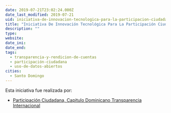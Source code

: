 ```yaml
---
date: 2019-07-21T23:02:24.000Z
date_last_modified: 2019-07-21
uid: iniciativa-de-innovacion-tecnologica-para-la-participacion-ciudadana-en-el-monitoreo-fiscalizacion-e-incidencia-en-el-congreso-nacional
title: "Iniciativa De Innovación Tecnológica Para La Participación Ciudadana En El Monitoreo, Fiscalización E Incidencia En El Congreso Nacional"
description: ""
type: 
website: 
date_ini: 
date_end: 
tags:
  - transparencia-y-rendicion-de-cuentas
  - participación-ciudadana
  - uso-de-datos-abiertos
cities: 
  - Santo Domingo
---
```


Esta iniciativa fue realizada por:

- [Participación Ciudadana, Capitulo Dominicano Transparencia Internacional](/i/participacion-ciudadana-capitulo-dominicano-transparencia-internacional.html)
